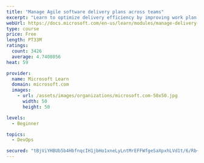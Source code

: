 ```yaml
---
title: "Manage Agile software delivery plans across teams"
excerpt: "Learn to optimize delivery efficiency by improving work plan visibility across teams."
webUrl: https://docs.microsoft.com/en-us/learn/modules/manage-delivery-plans/
type: course
price: Free
length: PT33M
ratings:
  count: 3426
  average: 4.7408056
heat: 59

provider:
  name: Microsoft Learn
  domain: microsoft.com
  images:
    - url: /assets/images/organizations/microsoft.com-50x50.jpg
      width: 50
      height: 50

levels:
  - Beginner

topics:
  - DevOps

secured: "tBjViYHBUb5b4HbfnqcIH1jbHo1xneLyLntMrEFFWfgeSaXpxhLVd1t/6/Rb+Z3QY80OaWteGDG3BFjTnQU5yUu8c+pv4boRGmEPTsR6fDqsyM2swk/PG/3gPKB3N6n0vmf/G4APGG3WpeKOJr9WG9KgkxZ+v7nqqN8Svh2CeZh7WiiGg56AjRMb1QfPUnPwjSGDx6y27J/fKseDorbbAKQpwcKEt0BllcCbg6r2SNd1WtQsRn1WO6TJSDdSVkWwRjLiPPSDenNXh7gpBfnsDuQPza+txAJBKD/xWDd1dI0ZblfsdzNN7ednNt55cyi3dvnjx5z0M2Sa1GBBqtk0T9+wcm1wEHak2YD+/GUMKTCbSvTstArjvme+x/c5F3EK9DEfgz44wFDEW+8VW+Tt4f8gMvOKcy1K5/JDKNMhX+k=;YAIktLNQw6MAkk5vlkAelA=="
---
```


